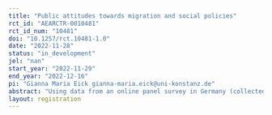 ```yaml
---
title: "Public attitudes towards migration and social policies"
rct_id: "AEARCTR-0010481"
rct_id_num: "10481"
doi: "10.1257/rct.10481-1.0"
date: "2022-11-28"
status: "in_development"
jel: "nan"
start_year: "2022-11-29"
end_year: "2022-12-16"
pi: "Gianna Maria Eick gianna-maria.eick@uni-konstanz.de"
abstract: "Using data from an online panel survey in Germany (collected via IPSOS), I study public attitudes towards migration and social policies. First, some of the migrant groups are perceived by the public as more deserving and others are perceived as less deserving. Second, some social policies are in-kind, and some are cash transfers. Third, for attitudes about some policies, I also assign additional treatments, i.e. different characteristics to these groups. The objective is to test heterogeneity in the overall impact of the treatment. I also want to test variations in treatment effects for different groups in Germany (e.g., natives vs migrants, lower educated vs higher educated). "
layout: registration
---
```


